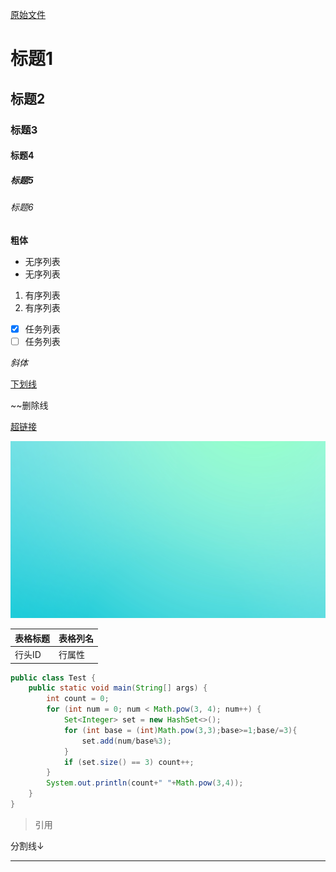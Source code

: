 [原始文件](https://lisnote.github.io/articles/Markdown基本语法.md)

# 标题1

## 标题2

### 标题3

#### 标题4

##### 标题5

###### 标题6

**粗体**

* 无序列表
* 无序列表

1. 有序列表
2. 有序列表

- [x] 任务列表
- [ ] 任务列表

*斜体*

<u>下划线</u>

~~删除线

[超链接](https://lisnote.com)

![图片](assets/Markdown基本语法.md/background.jpg)

| 表格标题 | 表格列名 |
| -------- | -------- |
| 行头ID   | 行属性   |

```java
public class Test {
    public static void main(String[] args) {
        int count = 0;
        for (int num = 0; num < Math.pow(3, 4); num++) {
            Set<Integer> set = new HashSet<>();
            for (int base = (int)Math.pow(3,3);base>=1;base/=3){
                set.add(num/base%3);
            }
            if (set.size() == 3) count++;
        }
        System.out.println(count+" "+Math.pow(3,4));
    }
}
```

> 引用

分割线↓

---


